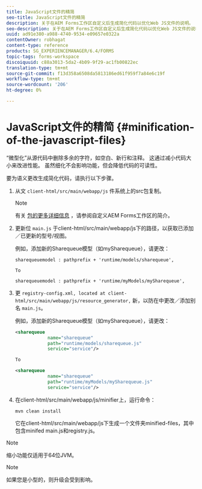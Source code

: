 ```yaml
---
title: JavaScript文件的精简
seo-title: JavaScript文件的精简
description: 关于在AEM Forms工作区自定义后生成简化代码以优化Web JS文件的说明。
seo-description: 关于在AEM Forms工作区自定义后生成简化代码以优化Web JS文件的说明。
uuid: ad91e380-a988-4740-9534-e09657e0322a
contentOwner: robhagat
content-type: reference
products: SG_EXPERIENCEMANAGER/6.4/FORMS
topic-tags: forms-workspace
discoiquuid: c88a3013-5da2-4b09-9f29-ac1fb00822ec
translation-type: tm+mt
source-git-commit: f13d358a6508da5813186ed61f959f7a84e6c19f
workflow-type: tm+mt
source-wordcount: '206'
ht-degree: 0%

---
```



# JavaScript文件的精简 {#minification-of-the-javascript-files}

“微型化”从源代码中删除多余的字符，如空白、新行和注释。 这通过减小代码大小来改进性能。 虽然细化不会影响功能，但会降低代码的可读性。

要为语义更改生成简化代码，请执行以下步骤。

1. 从文 `client-html/src/main/webapp/js` 件系统上的src包复制。

   >[!NOTE]
   >
   >有关 [包的更多详细信息](/help/forms/using/introduction-customizing-html-workspace.md) ，请参阅自定义AEM Forms工作区的简介。

1. 更新位 `main.js` 于client-html/src/main/webapp/js下的路径，以获取已添加／已更新的型号/视图。

   例如，添加新的Sharequeue模型（如mySharequeue），请更改：

   ```
   sharequeuemodel : pathprefix + 'runtime/models/sharequeue',
   
   To
   
   sharequeuemodel : pathprefix + 'runtime/myModels/mySharequeue',
   ```

1. 更 `registry-config.xml, located at client-html/src/main/webapp/js/resource_generator,` 新，以防在中更改／添加别名 `main.js`。

   例如，添加新的Sharequeue模型（如mySharequeue），请更改：

   ```xml
   <sharequeue
               name="sharequeue"
               path="runtime/models/sharequeue.js"
               service="service"/>
   
   To
   
   <sharequeue
               name="sharequeue"
               path="runtime/myModels/mySharequeue.js"
               service="service"/>
   ```

1. 在client-html/src/main/webapp/js/minifier上，运行命令：

   ```shell
   mvn clean install
   ```

   它在client-html/src/main/webapp/js下生成一个文件夹minified-files，其中包含minifed main.js和registry.js。

>[!NOTE]
>
>缩小功能仅适用于64位JVM。

>[!NOTE]
>
>如果您是小型的，则升级会受到影响。
